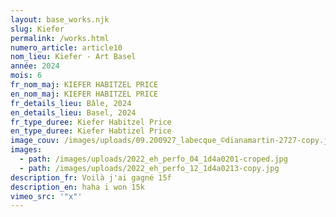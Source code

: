 ```yaml
---
layout: base_works.njk
slug: Kiefer
permalink: /works.html
numero_article: article10
nom_lieu: Kiefer - Art Basel
année: 2024
mois: 6
fr_nom_maj: KIEFER HABITZEL PRICE
en_nom_maj: KIEFER HABITZEL PRICE
fr_details_lieu: Bâle, 2024
en_details_lieu: Basel, 2024
fr_type_duree: Kiefer Habitzel Price
en_type_duree: Kiefer Habtizel Price
image_couv: /images/uploads/09.200927_labecque_©dianamartin-2727-copy.jpg
images:
  - path: /images/uploads/2022_eh_perfo_04_1d4a0201-croped.jpg
  - path: /images/uploads/2022_eh_perfo_12_1d4a0213-copy.jpg
description_fr: Voilà j'ai gagné 15f
description_en: haha i won 15k
vimeo_src: '"x"'
---
```

